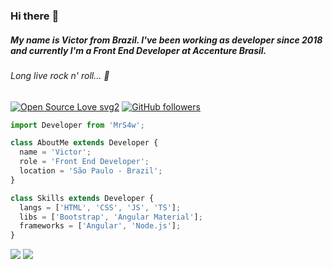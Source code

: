 ### Hi there :metal:
##### My name is Victor from Brazil. I've been working as developer since 2018 and currently I'm a Front End Developer at Accenture Brasil.
###### Long live rock n' roll... :guitar:

  [![Open Source Love svg2](https://badges.frapsoft.com/os/v2/open-source.svg?v=103)](https://github.com/ellerbrock/open-source-badges/) [![GitHub followers](https://img.shields.io/github/followers/mrs4w?label=Followers&style=social)](https://github.com/MrS4w?tab=followers)  <!--[Visitors](https://visitor-badge.glitch.me/badge?page_id=MrS4w.MrS4w)-->


```ts
import Developer from 'MrS4w';

class AboutMe extends Developer {
  name = 'Victor';
  role = 'Front End Developer';
  location = 'São Paulo - Brazil';
}

class Skills extends Developer {
  langs = ['HTML', 'CSS', 'JS', 'TS'];
  libs = ['Bootstrap', 'Angular Material'];
  frameworks = ['Angular', 'Node.js'];
}
```

<p align="left">
  <a href="https://www.linkedin.com/in/victor-antonio" alt="Linkedin">
  <img src="https://img.shields.io/badge/-Linkedin-0e76a8?style=flat-square&logo=Linkedin&logoColor=white&link=LINK-DO-SEU-LINKEDIN" /></a>
  
  <a href="https://www.instagram.com/mrs4ww" target="_blank" alt="Instagram">
  <img src="https://img.shields.io/badge/-Instagram-DF0174?style=flat-square&labelColor=DF0174&logo=instagram&logoColor=white&link=a"/></a>
</p>  


<!-- <td><img width="400px" align="left" src="https://github-readme-stats.vercel.app/api/top-langs/?username=MrS4w&hide=html&layout=compact&theme=buefy" /></td>
<td><img width="400px" align="left" src="https://github-readme-stats.vercel.app/api?username=MrS4w&theme=buefy"/></td> -->

<!-- ![Snake animation](https://github.com/MrS4w/MrS4w/blob/output/github-contribution-grid-snake.svg) -->

<!-- [![TypeScript](https://aleen42.github.io/badges/src/typescript.svg)](https://github.com/aleen42/badges)        [![JavaScript](https://aleen42.github.io/badges/src/javascript.svg)](https://github.com/aleen42/badges)        [![Angular](https://aleen42.github.io/badges/src/angular.svg)](https://github.com/aleen42/badges)        [![React](https://aleen42.github.io/badges/src/react.svg)](https://github.com/aleen42/badges)      [![Node](https://aleen42.github.io/badges/src/node.svg)](https://github.com/aleen42/badges)      [![VS Code](https://aleen42.github.io/badges/src/visual_studio_code.svg)](https://github.com/aleen42/badges) -->

<!--
**MrS4w/MrS4w** is a ✨ _special_ ✨ repository because its `README.md` (this file) appears on your GitHub profile.

Here are some ideas to get you started:

- 🔭 I’m currently working on ...
- 🌱 I’m currently learning ...
- 👯 I’m looking to collaborate on ...
- 🤔 I’m looking for help with ...
- 💬 Ask me about ...
- 📫 How to reach me: ...
- 😄 Pronouns: ...
- ⚡ Fun fact: ...
-->

